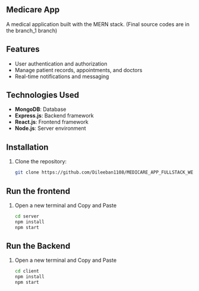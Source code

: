 ## Medicare App
A medical application built with the MERN stack.
(Final source codes are in the branch_1 branch)
## Features
- User authentication and authorization
- Manage patient records, appointments, and doctors
- Real-time notifications and messaging

## Technologies Used
- **MongoDB**: Database
- **Express.js**: Backend framework
- **React.js**: Frontend framework
- **Node.js**: Server environment

## Installation
1. Clone the repository:
   ```sh
   git clone https://github.com/Dileeban1108/MEDICARE_APP_FULLSTACK_WEB_APPLICATION_USING_MERN_STACK.git

## Run the frontend
1. Open a new terminal and Copy and Paste
   ```sh
   cd server
   npm install   
   npm start
   
## Run the Backend
1. Open a new terminal and Copy and Paste
   ```sh
   cd client
   npm install   
   npm start
